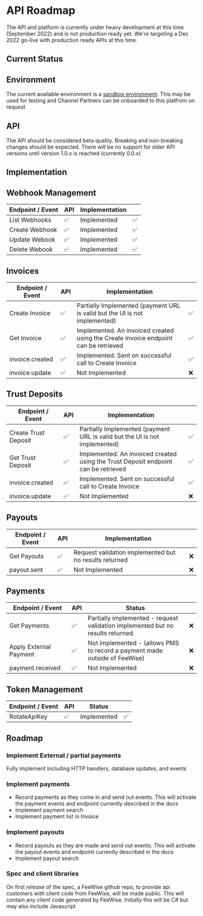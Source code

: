 # API Roadmap

The API and platform is currently under heavy development at this time (September 2022) and is not production ready yet. 
We're targeting a Dec 2022 go-live with production ready APIs at this time.

## Current Status

## Environment
The current available environment is a [sandbox environment](./SANDBOX.md). This may be used for testing and Channel 
Partners can be onboarded to this platfrom on request


## API
The API should be considered beta quality. Breaking and non-breaking changes should be expected.
There will be no support for older API versions until version 1.0.x is reached (currently 0.0.x)

## Implementation

## Webhook Management

| Endpoint / Event | API | Implementation |    |
|------------------|-----|----------------|----|
| List Webhooks    | ✅   | Implemented    | ✅  |
| Create Webhook   | ✅   | Implemented    | ✅  |
| Update Webook    | ✅   | Implemented    | ✅  |
| Delete Webook    | ✅   | Implemented    | ✅  |


## Invoices

| Endpoint / Event | API | Implementation                                                                      |    |
|------------------|---|-------------------------------------------------------------------------------------|----|
| Create Invoice   | ✅ | Partially Implemented (payment URL is valid but the UI is not implemented)          | ✅  |
| Get Invoice      | ✅ | Implemented. An invoiced created using the Create Invoice endpoint can be retrieved | ✅  |
| invoice.created  | ✅ | Implemented. Sent on successful call to Create Invoice                              | ✅  |
| invoice.update   | ✅ | Not Implemented                                                                     | ❌  |       

## Trust Deposits

| Endpoint / Event     | API | Implementation                                                                     |   |
|----------------------|---|------------------------------------------------------------------------------------|---|
| Create Trust Deposit | ✅ | Partially Implemented (payment URL is valid but the UI is not implemented)         | ✅ |
| Get Trust Deposit    | ✅ | Implemented. An invoiced created using the Trust Deposit endpoint can be retrieved | ✅ |
| invoice.created      | ✅ | Implemented. Sent on successful call to Create Invoice                             | ✅ |
| invoice.update       | ✅ | Not Implemented                                                                    | ❌ |       

## Payouts

| Endpoint / Event | API | Implementation                                         |   |
|------------------|-----|--------------------------------------------------------|---|
| Get Payouts      |  ✅ | Request validation implemented but no results returned | ❌ |
| payout.sent      |  ✅ | Not Implemented                                        | ❌ | 

## Payments

| Endpoint / Event       | API | Status                                                                          |     |
|------------------------|-----|---------------------------------------------------------------------------------|-----|
| Get Payments           | ✅ | Partially implemented - request validation implemented but no results returned. | ❌   |
| Apply External Payment | ✅ | Not implemented -  (allows PMS to record a payment made outside of FeeWise)     | ❌   | 
| payment.received       | ✅ | Not implemented                                                                 | ❌   | 

## Token Management
| Endpoint / Event | API | Status      |    |
|------------------|-----|-------------|----|
| RotateApiKey     | ✅   | Implemented |  ✅ |




## Roadmap

### Implement External / partial payments

Fully implement including HTTP handlers, database updates, and events

### Implement payments

* Record payments as they come in and send out events. This will activate the payment events and endpoint currently described in the docs
* Implement payment search
* Implement payment list in Invoice

### Implement payouts

* Record payouts as they are made and send out events. This will activate the payout events and endpoint currently described in the docs
* Implement payout search

### Spec and client libraries

On first *release* of the spec, a FeeWise github repo, to provide api customers with client code from FeeWise, will be made public. This will contain 
any client code generated by FeeWise. Initially this will be C# but may also include Javascript 



